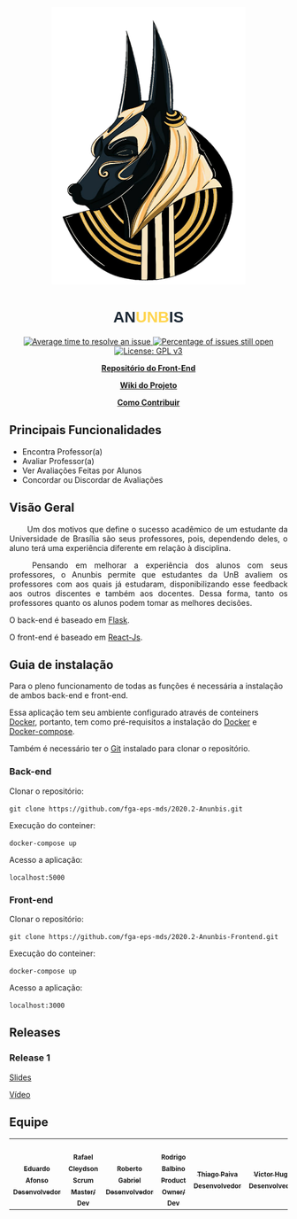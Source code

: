 
<div align="center">
    <img src="https://github.com/fga-eps-mds/2020.2-Anunbis/blob/develop/docs/images/logo.png" height="500px" width="350px"></img>
</div>

<h1>
    <div align="center">
        <b style="font-family: Arial;">
            <span style="color:#1D2935">AN</span><span style="color:#FFD54F">UNB</span><span style="color:#1D2935">IS</span>
        </b>
    </div>
</h1>

<p align="center">
    <a href="http://isitmaintained.com/project/fga-eps-mds/2020.2-Anunbis">
    <img alt="Average time to resolve an issue" src="http://isitmaintained.com/badge/resolution/fga-eps-mds/2020.2-Anunbis.svg">
    <a href="http://isitmaintained.com/project/fga-eps-mds/2020.2-Anunbis">
    <img alt="Percentage of issues still open" src="http://isitmaintained.com/badge/open/fga-eps-mds/2020.2-Anunbis.svg">
    <a href="https://www.gnu.org/licenses/gpl-3.0">
    <img alt="License: GPL v3" src="https://img.shields.io/badge/License-GPLv3-blue.svg">
</p>

<p align="center">
    <a href="https://github.com/fga-eps-mds/2020.2-Anunbis-Frontend"><strong>Repositório do Front-End</strong></a>
</p>
<p align="center">
    <a href="https://fga-eps-mds.github.io/2020.2-Anunbis/"><strong>Wiki do Projeto</strong></a>
</p>
<p align="center">
    <a href="https://fga-eps-mds.github.io/2020.2-Anunbis/como_contribuir/"><strong>Como Contribuir</strong></a>
</p>
    
## Principais Funcionalidades

* Encontra Professor(a)
* Avaliar Professor(a)
* Ver Avaliações Feitas por Alunos
* Concordar ou Discordar de Avaliações
    
## Visão Geral

<p align="justify"> &emsp;&emsp; Um dos motivos que define o sucesso acadêmico de um estudante da Universidade de Brasília são seus professores, pois, dependendo deles, o aluno terá uma experiência diferente em relação à disciplina. </p>

<p align = "justify"> &emsp;&emsp; Pensando em melhorar a experiência dos alunos com seus professores, o Anunbis permite que estudantes da UnB avaliem os professores com aos quais já estudaram, disponibilizando esse feedback aos outros discentes e também aos docentes. Dessa forma, tanto os professores quanto os alunos podem tomar as melhores decisões. </p>

O back-end é baseado em [Flask](https://flask.palletsprojects.com/en/1.1.x/).

O front-end é baseado em [React-Js](https://reactjs.org/). 

## Guia de instalação
Para o pleno funcionamento de todas as funções é necessária a instalação de ambos back-end e front-end.

Essa aplicação tem seu ambiente configurado através de conteiners [Docker](https://www.docker.com), portanto, tem como pré-requisitos a instalação do [Docker](https://www.docker.com/get-started) e [Docker-compose](https://docs.docker.com/compose/install/).

Também é necessário ter o [Git](https://git-scm.com) instalado para clonar o repositório.

### Back-end

Clonar o repositório:

`git clone https://github.com/fga-eps-mds/2020.2-Anunbis.git`

Execução do conteiner:

`docker-compose up`

Acesso  a aplicação:

`localhost:5000`

### Front-end

Clonar o repositório:

`git clone https://github.com/fga-eps-mds/2020.2-Anunbis-Frontend.git`

Execução do conteiner:

`docker-compose up`

Acesso a aplicação:

`localhost:3000`
## Releases

### Release 1

[Slides](https://www.canva.com/design/DAEaGAyzAZw/Gg7EyfuyvqhOsFKevdloYQ/view?utm_content=DAEaGAyzAZw&utm_campaign=designshare&utm_medium=link&utm_source=sharebutton)

[Vídeo](https://www.youtube.com/watch?v=FL6XEwcVBhA)

## Equipe
<table>
    <tr>
     <!-- Eduardo   -->
        <td align="center"><a href="https://github.com/oEduardoAfonso"><img style="border-radius: 50%;" src="https://avatars.githubusercontent.com/u/54921791?s=400&u=12d7cd0e0fdb7e4540dd786c4cc936167d8b7666&v=4" width="100px;" alt=""/><br /><sub><b>Eduardo Afonso</b><br><b>Desenvolvedor</b></sub></a><br /></td>
     <!-- Rafael -->
        <td align="center"><a href="https://github.com/RcleydsonR">
        <img style="border-radius: 50%;" src="https://avatars.githubusercontent.com/u/74625814?s=460&u=c3b77eaa289d931e139e184d494e0151956372a8&v=4"width="100px;" alt=""/>
        <br /><sub><b>Rafael Cleydson</b><br><b>Scrum Master/ Dev</b></sub></a><br /></td>
         <!-- Roberto  -->
        <td align="center"><a href="https://github.com/mangabeiras"><img style="border-radius: 50%;" src="https://avatars.githubusercontent.com/u/54643519?s=400&u=e818422fc51e3e58e20e2bfc28bcdcd96a3acf62&v=4" width="100px;" alt=""/><br /><sub><b>Roberto Gabriel</b><br><b>Desenvolvedor</sub></a><br /></td>
     <!-- Rodrigo     -->
        <td align="center"><a href=https://github.com/Balbinoo><img style="border-radius: 50%;" src="https://avatars.githubusercontent.com/u/54644626?s=400&u=8d36fb668cd69ccd23d5827ae9e1b86a937eefa1&v=4" width="100px;" alt=""/><br /><sub><b>Rodrigo Balbino</b><br><b>Product Owner/ Dev</b></sub></a><br /></td>
    <!-- Thiago  -->
        <td align="center"><a href=https://github.com/thiagohdaqw><img style="border-radius: 50%;" src="https://avatars.githubusercontent.com/u/54081877?s=400&u=c1add0666adbf836efe972df83a854185477c2cc&v=4" width="100px;" alt=""/><br /><sub><b>Thiago Paiva</b><br><b>Desenvolvedor</sub></a><br/></td>
     <!-- Victor -->
        <td align="center"><a href=https://github.com/victorhugo21><img style="border-radius: 50%;" src="https://avatars.githubusercontent.com/u/54643372?s=400&u=662c17b015a365ca35b5b4ea519c0fd64fd00184&v=4" width="100px;" alt=""/><br /><sub><b>Victor Hugo</b><br><b>Desenvolvedor</sub></a><br/></td>
        </tr>
    </table>
